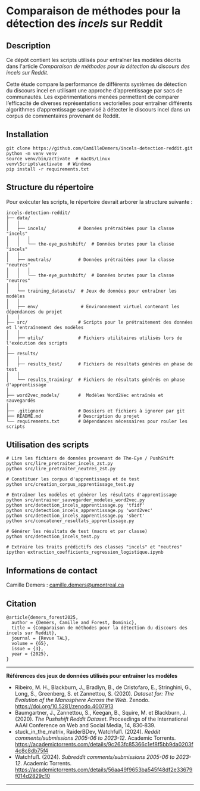 # **Comparaison de méthodes pour la détection des *incels* sur Reddit**<br/> 

## Description
Ce dépôt contient les scripts utilisés pour entraîner les modèles décrits dans l'article *Comparaison de méthodes pour la détection du discours des incels sur Reddit*.    
  
Cette étude compare la performance de différents systèmes de détection du discours incel en utilisant une approche d’apprentissage par sacs de communautés. Les expérimentations menées
permettent de comparer l’efficacité de diverses représentations vectorielles pour entraîner différents algorithmes d’apprentissage supervisé à détecter le discours incel dans un corpus de
commentaires provenant de Reddit.

## Installation
```
git clone https://github.com/CamilleDemers/incels-detection-reddit.git
python -m venv venv
source venv/bin/activate  # macOS/Linux
venv\Scripts\activate  # Windows
pip install -r requirements.txt
```

## Structure du répertoire
Pour exécuter les scripts, le répertoire devrait arborer la structure suivante :
```
incels-detection-reddit/
├── data/                 
│   │
│   ├── incels/            # Données prétraitées pour la classe "incels"
│   │   │
│   │   └── the-eye_pushshift/  # Données brutes pour la classe "incels"
│   │
│   ├── neutrals/          # Données prétraitées pour la classe "neutres"
│   │   │
│   │   └── the-eye_pushshift/  # Données brutes pour la classe "neutres"
│   │
│   └── training_datasets/  # Jeux de données pour entraîner les modèles
│   │
│   ├── env/                # Environnement virtuel contenant les dépendances du projet
│   │
├── src/                   # Scripts pour le prétraitement des données et l'entraînement des modèles
│   │
│   ├── utils/             # Fichiers utilitaires utilisés lors de l'exécution des scripts
│
├── results/               
│   │
│   ├── results_test/      # Fichiers de résultats générés en phase de test
│   │      
│   └── results_training/  # Fichiers de résultats générés en phase d'apprentissage
│  
├── word2vec_models/       #  Modèles Word2Vec entraînés et sauvegardés
│   
├── .gitignore             # Dossiers et fichiers à ignorer par git
├── README.md              # Description du projet
└── requirements.txt       # Dépendances nécessaires pour rouler les scripts
```

## Utilisation des scripts
```
# Lire les fichiers de données provenant de The-Eye / PushShift 
python src/lire_pretraiter_incels_zst.py
python src/lire_pretraiter_neutres_zst.py

# Constituer les corpus d'apprentissage et de test 
python src/creation_corpus_apprentissage_test.py
 
# Entraîner les modèles et générer les résultats d'apprentissage
python src/entrainer_sauvegarder_modeles_word2vec.py
python src/detection_incels_apprentissage.py 'tfidf'
python src/detection_incels_apprentissage.py 'word2vec'
python src/detection_incels_apprentissage.py 'sbert'
python src/concatener_resultats_apprentissage.py

# Générer les résultats de test (macro et par classe)
python src/detection_incels_test.py

# Extraire les traits prédictifs des classes "incels" et "neutres"
ipython extraction_coefficients_regression_logistique.ipynb
```

## Informations de contact 
Camille Demers : camille.demers@umontreal.ca

## Citation
```
@article{demers_forest2025,
  author = {Demers, Camille and Forest, Dominic},
  title = {Comparaison de méthodes pour la détection du discours des incels sur Reddit},
  journal = {Revue TAL},
  volume = {65},
  issue = {3},
  year = {2025},
}
```

---------------------------------------------------------------------------------------------------------------------------------------------------------------------------------


**Références des jeux de données utilisés pour entraîner les modèles** <br/>
- Ribeiro, M. H., Blackburn, J., Bradlyn, B., de Cristofaro, E., Stringhini, G., Long, S., Greenberg, S. et Zannettou, S. (2020). *Dataset for: The Evolution of the Manosphere Across the Web*. Zenodo. https://doi.org/10.5281/zenodo.4007913 
- Baumgartner, J., Zannettou, S., Keegan, B., Squire, M. et Blackburn, J. (2020). *The Pushshift Reddit Dataset*. Proceedings of the International AAAI Conference on Web and Social Media, 14, 830‑839.
- stuck_in_the_matrix, RaiderBDev, Watchful1. (2024). *Reddit comments/submissions 2005-06 to 2023-12*. Academic Torrents. https://academictorrents.com/details/9c263fc85366c1ef8f5bb9da0203f4c8c8db75f4
- Watchful1. (2024). *Subreddit comments/submissions 2005-06 to 2023-12*. Academic Torrents. https://academictorrents.com/details/56aa49f9653ba545f48df2e33679f014d2829c10


---------------------------------------------------------------------------------------------------------------------------------------------------------------------------------

